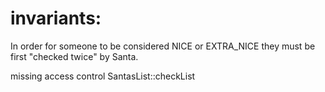 # invariants:

In order for someone to be considered NICE or EXTRA_NICE they must be first "checked twice" by Santa.

missing access control  SantasList::checkList
